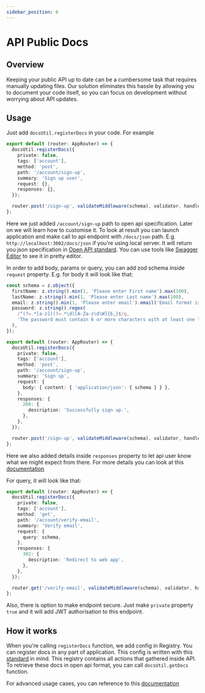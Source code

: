```yaml
---
sidebar_position: 6
---
```


# API Public Docs

## Overview
Keeping your public API up to date can be a cumbersome task that requires manually updating files. Our solution eliminates this hassle by allowing you to document your code itself, so you can focus on development without worrying about API updates.

## Usage
Just add `docsUtil.registerDocs` in your code. For example  
```typescript
export default (router: AppRouter) => {
  docsUtil.registerDocs({
    private: false,
    tags: ['account'],
    method: 'post',
    path: '/account/sign-up',
    summary: 'Sign up user',
    request: {},
    responses: {},
  });

  router.post('/sign-up', validateMiddleware(schema), validator, handler);
};
```
Here we just added `/account/sign-up` path to open api specification. Later on we will learn how to customise it.
To look at result you can launch application and make call to api endpoint with `/docs/json` path. E.g. `http://localhost:3002/docs/json` if you're using local server.
It will return you json specification in [Open API standard](https://github.com/OAI/OpenAPI-Specification/blob/main/versions/3.1.0.md#serverObject).
You can use tools like [Swagger Editor](https://editor-next.swagger.io/) to see it in pretty editor.


In order to add body, params or query, you can add zod schema inside `request` property.
E.g. for body it will look like that:
```typescript
const schema = z.object({
  firstName: z.string().min(1, 'Please enter First name').max(100),
  lastName: z.string().min(1, 'Please enter Last name').max(100),
  email: z.string().min(1, 'Please enter email').email('Email format is incorrect.'),
  password: z.string().regex(
    /^(?=.*[a-z])(?=.*\d)[A-Za-z\d\W]{6,}$/g,
    'The password must contain 6 or more characters with at least one letter (a-z) and one number (0-9).',
  ),
});

export default (router: AppRouter) => {
  docsUtil.registerDocs({
    private: false,
    tags: ['account'],
    method: 'post',
    path: '/account/sign-up',
    summary: 'Sign up',
    request: {
      body: { content: { 'application/json': { schema } } },
    },
    responses: {
      200: {
        description: 'Successfully sign up.',
      },
    },
  });

  router.post('/sign-up', validateMiddleware(schema), validator, handler);
};
```
Here we also added details inside `responses` property to let api user know what we might expect from there. For more details you can look at this [documentation](https://github.com/asteasolutions/zod-to-openapi)


For query, it will look like that:
```typescript
export default (router: AppRouter) => {
  docsUtil.registerDocs({
    private: false,
    tags: ['account'],
    method: 'get',
    path: '/account/verify-email',
    summary: 'Verify email',
    request: {
      query: schema,
    },
    responses: {
      302: {
        description: 'Redirect to web app',
      },
    },
  });

  router.get('/verify-email', validateMiddleware(schema), validator, handler);
};
```

Also, there is option to make endpoint secure. Just make `private` property `true` and it will add JWT authorisation to this endpoint. 

## How it works
When you're calling `registerDocs` function, we add config in Registry. You can register docs in any part of application.
This config is written with this [standard](https://github.com/OAI/OpenAPI-Specification/blob/main/versions/3.1.0.md#serverObject) in mind.
This registry contains all actions that gathered inside API. To retrieve these docs in open api format, you can call `docsUtil.getDocs` function.

For advanced usage cases, you can reference to this [documentation](https://github.com/asteasolutions/zod-to-openapi)
